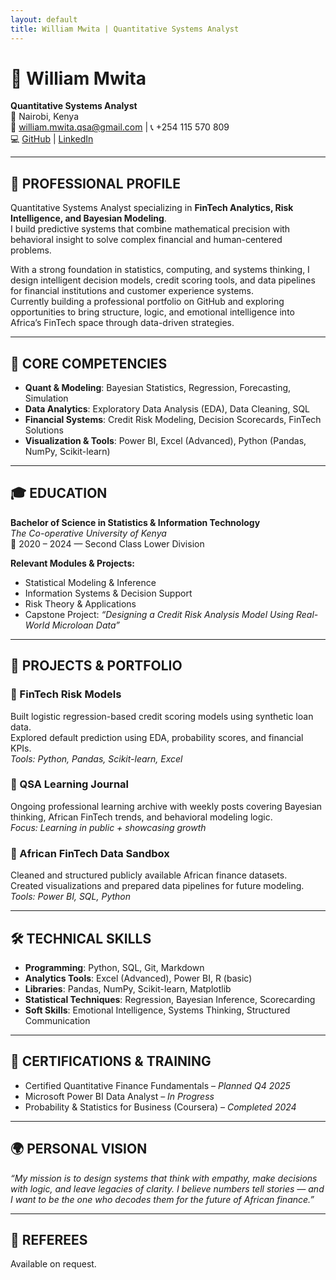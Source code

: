 ```yaml
---
layout: default
title: William Mwita | Quantitative Systems Analyst
---
```


# 👋 William Mwita  
**Quantitative Systems Analyst**  
📍 Nairobi, Kenya  
📧 william.mwita.qsa@gmail.com | 📞 +254 115 570 809  
💻 [GitHub](https://github.com/william-mwita-qsa) | [LinkedIn](https://linkedin.com/in/williammwitaqsa)

---

## 🧠 PROFESSIONAL PROFILE  
Quantitative Systems Analyst specializing in **FinTech Analytics, Risk Intelligence, and Bayesian Modeling**.  
I build predictive systems that combine mathematical precision with behavioral insight to solve complex financial and human-centered problems.

With a strong foundation in statistics, computing, and systems thinking, I design intelligent decision models, credit scoring tools, and data pipelines for financial institutions and customer experience systems.  
Currently building a professional portfolio on GitHub and exploring opportunities to bring structure, logic, and emotional intelligence into Africa’s FinTech space through data-driven strategies.

---

## 🔧 CORE COMPETENCIES  
- **Quant & Modeling**: Bayesian Statistics, Regression, Forecasting, Simulation  
- **Data Analytics**: Exploratory Data Analysis (EDA), Data Cleaning, SQL  
- **Financial Systems**: Credit Risk Modeling, Decision Scorecards, FinTech Solutions  
- **Visualization & Tools**: Power BI, Excel (Advanced), Python (Pandas, NumPy, Scikit-learn)

---

## 🎓 EDUCATION  
**Bachelor of Science in Statistics & Information Technology**  
*The Co-operative University of Kenya*  
📅 2020 – 2024 — Second Class Lower Division  

**Relevant Modules & Projects:**  
- Statistical Modeling & Inference  
- Information Systems & Decision Support  
- Risk Theory & Applications  
- Capstone Project: *“Designing a Credit Risk Analysis Model Using Real-World Microloan Data”*

---

## 💼 PROJECTS & PORTFOLIO  
### 🔹 FinTech Risk Models  
Built logistic regression-based credit scoring models using synthetic loan data.  
Explored default prediction using EDA, probability scores, and financial KPIs.  
*Tools: Python, Pandas, Scikit-learn, Excel*

### 🔹 QSA Learning Journal  
Ongoing professional learning archive with weekly posts covering Bayesian thinking, African FinTech trends, and behavioral modeling logic.  
*Focus: Learning in public + showcasing growth*

### 🔹 African FinTech Data Sandbox  
Cleaned and structured publicly available African finance datasets.  
Created visualizations and prepared data pipelines for future modeling.  
*Tools: Power BI, SQL, Python*

---

## 🛠 TECHNICAL SKILLS  
- **Programming**: Python, SQL, Git, Markdown  
- **Analytics Tools**: Excel (Advanced), Power BI, R (basic)  
- **Libraries**: Pandas, NumPy, Scikit-learn, Matplotlib  
- **Statistical Techniques**: Regression, Bayesian Inference, Scorecarding  
- **Soft Skills**: Emotional Intelligence, Systems Thinking, Structured Communication

---

## 🎯 CERTIFICATIONS & TRAINING  
- Certified Quantitative Finance Fundamentals – *Planned Q4 2025*  
- Microsoft Power BI Data Analyst – *In Progress*  
- Probability & Statistics for Business (Coursera) – *Completed 2024*

---

## 🌍 PERSONAL VISION  
*“My mission is to design systems that think with empathy, make decisions with logic, and leave legacies of clarity. I believe numbers tell stories — and I want to be the one who decodes them for the future of African finance.”*

---

## 📎 REFEREES  
Available on request.
